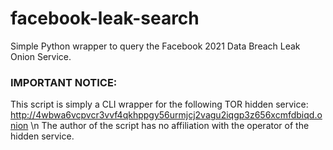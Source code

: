 # facebook-leak-search
Simple Python wrapper to query the Facebook 2021 Data Breach Leak Onion Service.

### IMPORTANT NOTICE:
This script is simply a CLI wrapper for the following TOR hidden service:
http://4wbwa6vcpvcr3vvf4qkhppgy56urmjcj2vagu2iqgp3z656xcmfdbiqd.onion \n
The author of the script has no affiliation with the operator of the hidden service.
